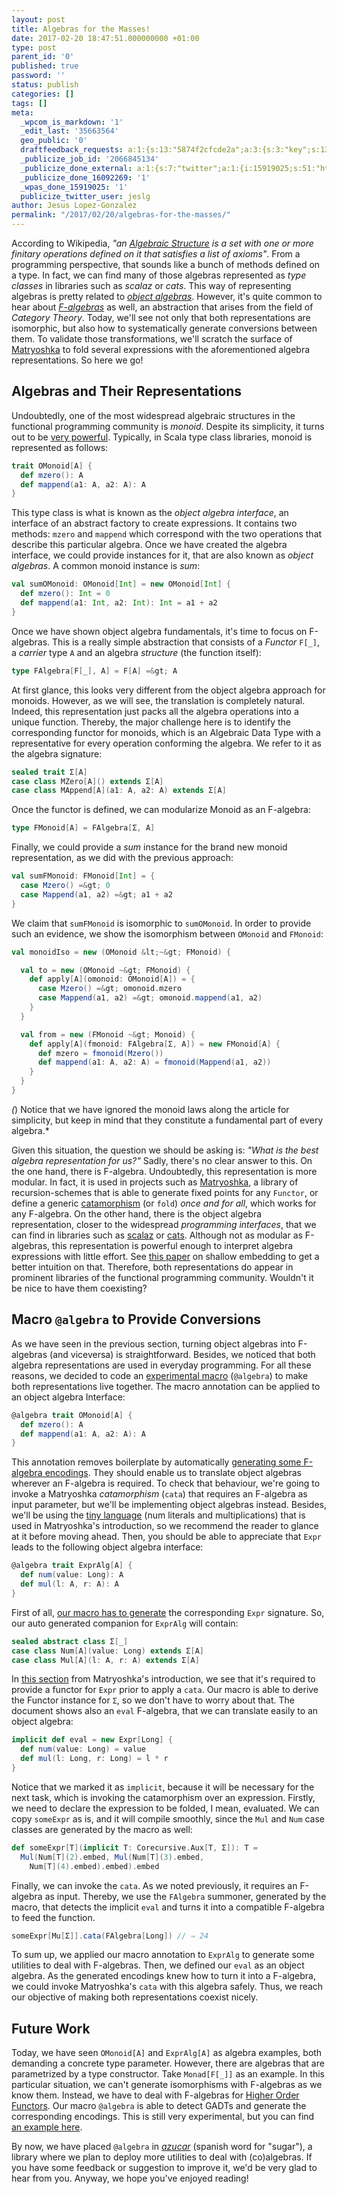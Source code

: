 ```yaml
---
layout: post
title: Algebras for the Masses!
date: 2017-02-20 18:47:51.000000000 +01:00
type: post
parent_id: '0'
published: true
password: ''
status: publish
categories: []
tags: []
meta:
  _wpcom_is_markdown: '1'
  _edit_last: '35663564'
  geo_public: '0'
  draftfeedback_requests: a:1:{s:13:"5874f2cfcde2a";a:3:{s:3:"key";s:13:"5874f2cfcde2a";s:4:"time";s:10:"1484059343";s:7:"user_id";s:8:"35663564";}}
  _publicize_job_id: '2066845134'
  _publicize_done_external: a:1:{s:7:"twitter";a:1:{i:15919025;s:51:"https://twitter.com/jeslg/status/833734944396603392";}}
  _publicize_done_16092269: '1'
  _wpas_done_15919025: '1'
  publicize_twitter_user: jeslg
author: Jesus Lopez-Gonzalez
permalink: "/2017/02/20/algebras-for-the-masses/"
---
```

According to Wikipedia, *"an <a href="https://en.wikipedia.org/wiki/Algebraic_structure">Algebraic Structure</a> is a set with one or more finitary operations defined on it that satisfies a list of axioms"*. From a programming perspective, that sounds like a bunch of methods defined on a type. In fact, we can find many of those algebras represented as *type classes* in libraries such as *scalaz* or *cats*. This way of representing algebras is pretty related to <a href="https://www.cs.utexas.edu/~wcook/Drafts/2012/ecoop2012.pdf">*object algebras*</a>. However, it's quite common to hear about <a href="https://www.schoolofhaskell.com/user/bartosz/understanding-algebras">*F-algebras*</a> as well, an abstraction that arises from the field of *Category Theory*. Today, we'll see not only that both representations are isomorphic, but also how to systematically generate conversions between them. To validate those transformations, we'll scratch the surface of <a href="https://github.com/slamdata/matryoshka">Matryoshka</a> to fold several expressions with the aforementioned algebra representations. So here we go!

## Algebras and Their Representations
Undoubtedly, one of the most widespread algebraic structures in the functional programming community is *monoid*. Despite its simplicity, it turns out to be <a href="http://repository.upenn.edu/cgi/viewcontent.cgi?article=1773&amp;context=cis_papers">very powerful</a>. Typically, in Scala type class libraries, monoid is represented as follows:

```scala
trait OMonoid[A] {
  def mzero(): A
  def mappend(a1: A, a2: A): A
}
```

This type class is what is known as the *object algebra interface*, an interface of an abstract factory to create expressions. It contains two methods: `mzero` and `mappend` which correspond with the two operations that describe this particular algebra. Once we have created the algebra interface, we could provide instances for it, that are also known as *object algebras*. A common monoid instance is *sum*:

```scala
val sumOMonoid: OMonoid[Int] = new OMonoid[Int] {
  def mzero(): Int = 0
  def mappend(a1: Int, a2: Int): Int = a1 + a2
}
```

Once we have shown object algebra fundamentals, it's time to focus on F-algebras. This is a really simple abstraction that consists of a *Functor* `F[_]`, a *carrier* type `A` and an algebra *structure* (the function itself):

```scala
type FAlgebra[F[_], A] = F[A] =&gt; A
```

At first glance, this looks very different from the object algebra approach for monoids. However, as we will see, the translation is completely natural. Indeed, this representation just packs all the algebra operations into a unique function. Thereby, the major challenge here is to identify the corresponding functor for monoids, which is an Algebraic Data Type with a representative for every operation conforming the algebra. We refer to it as the algebra signature:

```scala
sealed trait Σ[A]
case class MZero[A]() extends Σ[A]
case class MAppend[A](a1: A, a2: A) extends Σ[A]
```

Once the functor is defined, we can modularize Monoid as an F-algebra:

```scala
type FMonoid[A] = FAlgebra[Σ, A]
```

Finally, we could provide a *sum* instance for the brand new monoid representation, as we did with the previous approach:

```scala
val sumFMonoid: FMonoid[Int] = {
  case Mzero() =&gt; 0
  case Mappend(a1, a2) =&gt; a1 + a2
}
```

We claim that `sumFMonoid` is isomorphic to `sumOMonoid`. In order to provide such an evidence, we show the isomorphism between `OMonoid` and `FMonoid`:

```scala
val monoidIso = new (OMonoid &lt;~&gt; FMonoid) {

  val to = new (OMonoid ~&gt; FMonoid) {
    def apply[A](omonoid: OMonoid[A]) = {
      case Mzero() =&gt; omonoid.mzero
      case Mappend(a1, a2) =&gt; omonoid.mappend(a1, a2)
    }
  }

  val from = new (FMonoid ~&gt; Monoid) {
    def apply[A](fmonoid: FAlgebra[Σ, A]) = new FMonoid[A] {
      def mzero = fmonoid(Mzero())
      def mappend(a1: A, a2: A) = fmonoid(Mappend(a1, a2))
    }
  }
}
```

*(*) Notice that we have ignored the monoid laws along the article for simplicity, but keep in mind that they constitute a fundamental part of every algebra.*

Given this situation, the question we should be asking is: *"What is the best algebra representation for us?"* Sadly, there's no clear answer to this. On the one hand, there is F-algebra. Undoubtedly, this representation is more modular. In fact, it is used in projects such as <a href="https://github.com/slamdata/matryoshka/blob/master/core/shared/src/main/scala/matryoshka/package.scala#L55">Matryoshka</a>, a library of recursion-schemes that is able to generate fixed points for any `Functor`, or define a generic <a href="https://github.com/slamdata/matryoshka/blob/master/core/shared/src/main/scala/matryoshka/Recursive.scala#L35">catamorphism</a> (or `fold`) *once and for all*, which works for any F-algebra. On the other hand, there is the object algebra representation, closer to the widespread *programming interfaces*, that we can find in libraries such as <a href="https://github.com/scalaz/scalaz/blob/series/7.3.x/core/src/main/scala/scalaz/Monoid.scala#L20">scalaz</a> or <a href="https://github.com/typelevel/cats/blob/155f7f534993c30d6e757de990330ac796dad5da/kernel/src/main/scala/cats/kernel/Monoid.scala#L11">cats</a>. Although not as modular as F-algebras, this representation is powerful enough to interpret algebra expressions with little effort. See <a href="http://www.cs.ox.ac.uk/jeremy.gibbons/publications/embedding.pdf">this paper</a> on shallow embedding to get a better intuition on that. Therefore, both representations do appear in prominent libraries of the functional programming community. Wouldn't it be nice to have them coexisting?

## Macro `@algebra` to Provide Conversions
As we have seen in the previous section, turning object algebras into F-algebras (and viceversa) is straightforward. Besides, we noticed that both algebra representations are used in everyday programming. For all these reasons, we decided to code an <a href="https://github.com/hablapps/azucar/blob/master/src/main/scala/macros/algebra.scala#L7">experimental macro</a> (`@algebra`) to make both representations live together. The macro annotation can be applied to an object algebra Interface:

```scala
@algebra trait OMonoid[A] {
  def mzero(): A
  def mappend(a1: A, a2: A): A
}
```

This annotation removes boilerplate by automatically <a href="https://gist.github.com/jeslg/bf1163433698be5e50375dab93e5e075">generating some F-algebra encodings</a>. They should enable us to translate object algebras wherever an F-algebra is required. To check that behaviour, we're going to invoke a Matryoshka *catamorphism* (`cata`) that requires an F-algebra as input parameter, but we'll be implementing object algebras instead. Besides, we'll be using the <a href="https://github.com/slamdata/matryoshka#introduction">tiny language</a> (num literals and multiplications) that is used in Matryoshka's introduction, so we recommend the reader to glance at it before moving ahead. Then, you should be able to appreciate that `Expr` leads to the following object algebra interface:

```scala
@algebra trait ExprAlg[A] {
  def num(value: Long): A
  def mul(l: A, r: A): A
}
```

First of all, <a href="https://gist.github.com/jeslg/9f9534a3a37b772e953d727a4e661039">our macro has to generate</a> the corresponding `Expr` signature. So, our auto generated companion for `ExprAlg` will contain:

```scala
sealed abstract class Σ[_]
case class Num[A](value: Long) extends Σ[A]
case class Mul[A](l: A, r: A) extends Σ[A]
```

In <a href="https://github.com/slamdata/matryoshka#algebras">this section</a> from Matryoshka's introduction, we see that it's required to provide a functor for `Expr` prior to apply a `cata`. Our macro is able to derive the Functor instance for `Σ`, so we don't have to worry about that. The document shows also an `eval` F-algebra, that we can translate easily to an object algebra:

```scala
implicit def eval = new Expr[Long] {
  def num(value: Long) = value
  def mul(l: Long, r: Long) = l * r
}
```

Notice that we marked it as `implicit`, because it will be necessary for the next task, which is invoking the catamorphism over an expression. Firstly, we need to declare the expression to be folded, I mean, evaluated. We can copy `someExpr` as is, and it will compile smoothly, since the `Mul` and `Num` case classes are generated by the macro as well:

```scala
def someExpr[T](implicit T: Corecursive.Aux[T, Σ]): T =
  Mul(Num[T](2).embed, Mul(Num[T](3).embed,
    Num[T](4).embed).embed).embed
```

Finally, we can invoke the `cata`. As we noted previously, it requires an F-algebra as input. Thereby, we use the `FAlgebra` summoner, generated by the macro, that detects the implicit `eval` and turns it into a compatible F-algebra to feed the function.

```scala
someExpr[Mu[Σ]].cata(FAlgebra[Long]) // ⇒ 24
```

To sum up, we applied our macro annotation to `ExprAlg` to generate some utilities to deal with F-algebras. Then, we defined our `eval` as an object algebra. As the generated encodings knew how to turn it into a F-algebra, we could invoke Matryoshka's `cata` with this algebra safely. Thus, we reach our objective of making both representations coexist nicely.

## Future Work
Today, we have seen `OMonoid[A]` and `ExprAlg[A]` as algebra examples, both demanding a concrete type parameter. However, there are algebras that are parametrized by a type constructor. Take `Monad[F[_]]` as an example. In this particular situation, we can't generate isomorphisms with F-algebras as we know them. Instead, we have to deal with F-algebras for <a href="http://www.timphilipwilliams.com/posts/2013-01-16-fixing-gadts.html">Higher Order Functors</a>. Our macro `@algebra` is able to detect GADTs and generate the corresponding encodings. This is still very experimental, but you can find <a href="https://github.com/hablapps/azucar/blob/master/src/test/scala/hk/AlgebraTest.scala">an example here</a>.

By now, we have placed `@algebra` in <a href="https://github.com/hablapps/azucar">*azucar*</a> (spanish word for "sugar"), a library where we plan to deploy more utilities to deal with (co)algebras. If you have some feedback or suggestion to improve it, we'd be very glad to hear from you. Anyway, we hope you've enjoyed reading!

